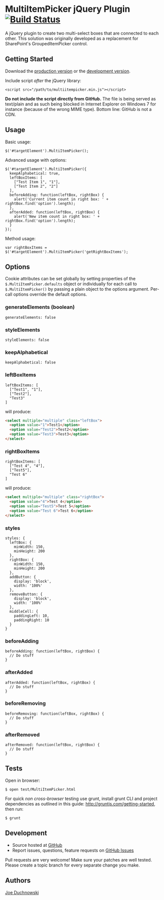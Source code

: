 # MultiItemPicker jQuery Plugin [![Build Status](https://travis-ci.org/theJoeBiz/MultiItemPicker.png?branch=master)](https://travis-ci.org/theJoeBiz/MultiItemPicker)

A jQuery plugin to create two multi-select boxes that are connected to each other. This solution was originally developed as a replacement for SharePoint's GroupedItemPicker control.

## Getting Started
Download the [production version][min] or the [development version][max].

[min]: https://raw.github.com/theJoeBiz/MultiItemPicker/master/dist/MultiItemPicker.min.js
[max]: https://raw.github.com/theJoeBiz/MultiItemPicker/master/dist/MultiItemPicker.js

Include script *after* the jQuery library:
```
<script src="/path/to/multiitempicker.min.js"></script>
```
**Do not include the script directly from GitHub.** The file is being served as text/plain and as such being blocked in Internet Explorer on Windows 7 for instance (because of the wrong MIME type). Bottom line: GitHub is not a CDN.

## Usage
Basic usage:
```
$('#targetElement').MultiItemPicker();
```
Advanced usage with options:
```
$('#targetElement').MultiItemPicker({
  keepAlphabetical: true,
  leftBoxItems: [
    ["Test Item 1", "1"],
    ["Test Item 2", "2"]
  ],
  beforeAdding: function(leftBox, rightBox) {
    alert('Current item count in right box: ' + rightBox.find('option').length);
  },
  afterAdded: function(leftBox, rightBox) {
    alert('New item count in right box: ' + rightBox.find('option').length);
  }
});
```
Method usage:
```
var rightBoxItems = $('#targetElement').MultiItemPicker('getRightBoxItems');
```

## Options
Cookie attributes can be set globally by setting properties of the `$.MultiItemPicker.defaults` object or individually for each call to `$.MultiItemPicker()` by passing a plain object to the options argument. Per-call options override the default options.
### generateElements (boolean)
```
generateElements: false
```
### styleElements
```
styleElements: false
```
### keepAlphabetical
```
keepAlphabetical: false
```
### leftBoxItems
```
leftBoxItems: [
  ["Test1", "1"],
  ["Test2"],
  "Test3"
]
```
will produce:
```html
<select multiple="multiple" class="leftBox">
  <option value="1">Test1</option>
  <option value="Test2">Test2</option>
  <option value="Test3">Test3</option>
</select>
```
### rightBoxItems
```
rightBoxItems: [
  ["Test 4", "4"],
  ["Test5"],
  "Test 6"
]
```
will produce:
```html
<select multiple="multiple" class="rightBox">
  <option value="4">Test 4</option>
  <option value="Test5">Test 5</option>
  <option value="Test 6">Test 6</option>
</select>
```
### styles
```
styles: {
  leftBox: {
    minWidth: 150,
    minHeight: 200
  },
  rightBox: {
    minWidth: 150,
    minHeight: 200
  },
  addButton: {
    display: 'block',
    width: '100%'
  },
  removeButton: {
    display: 'block',
    width: '100%'
  },
  middleCell: {
    paddingLeft: 10,
    paddingRight: 10
  }
}
```
### beforeAdding
```
beforeAdding: function(leftBox, rightBox) {
  // Do stuff
}
```
### afterAdded
```
afterAdded: function(leftBox, rightBox) {
  // Do stuff
}
```
### beforeRemoving
```
beforeRemoving: function(leftBox, rightBox) {
  // Do stuff
}
```
### afterRemoved
```
afterRemoved: function(leftBox, rightBox) {
  // Do stuff
}
```

## Tests

Open in browser:

    $ open test/MultiItemPicker.html

For quick *non cross-browser* testing use grunt, install grunt CLI and project dependencies as outlined in this guide: <http://gruntjs.com/getting-started>, then run:
    
    $ grunt

## Development
- Source hosted at [GitHub](https://github.com/theJoeBiz/MultiItemPicker)
- Report issues, questions, feature requests on [GitHub Issues](https://github.com/theJoeBiz/MultiItemPicker/issues)

Pull requests are very welcome! Make sure your patches are well tested. Please create a topic branch for every separate change you make.

## Authors
[Joe Duchnowski](https://github.com/theJoeBiz)
